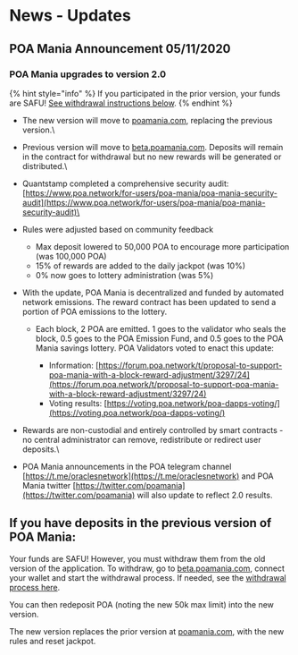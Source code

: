 # News - Updates

## **POA Mania Announcement 05/11/2020**

### **POA Mania upgrades to version 2.0**

{% hint style="info" %}
If you participated in the prior version, your funds are SAFU! [See withdrawal instructions below](news-updates.md#if-you-have-deposits-in-the-previous-version-of-poa-mania). &#x20;
{% endhint %}

* The new version will move to [poamania.com](https://poamania.com), replacing the previous version.\

* Previous version will move to [beta.poamania.com](https://beta.poamania.com). Deposits will remain in the contract for withdrawal but no new rewards will be generated or distributed.\

* Quantstamp completed a comprehensive security audit: [https://www.poa.network/for-users/poa-mania/poa-mania-security-audit](https://www.poa.network/for-users/poa-mania/poa-mania-security-audit)\

*   Rules were adjusted based on community feedback

    * Max deposit lowered to 50,000 POA to encourage more participation (was 100,000 POA)
    * 15% of rewards are added to the daily jackpot (was 10%)
    * 0% now goes to lottery administration (was 5%)


* With the update, POA Mania is decentralized and funded by automated network emissions. The reward contract has been updated to send a portion of POA emissions to the lottery.&#x20;
  *   Each block, 2 POA are emitted. 1 goes to the validator who seals the block, 0.5 goes to the POA Emission Fund, and 0.5 goes to the POA Mania savings lottery. POA Validators voted to enact this update: &#x20;

      * Information: [https://forum.poa.network/t/proposal-to-support-poa-mania-with-a-block-reward-adjustment/3297/24](https://forum.poa.network/t/proposal-to-support-poa-mania-with-a-block-reward-adjustment/3297/24)
      * Voting results: [https://voting.poa.network/poa-dapps-voting/](https://voting.poa.network/poa-dapps-voting/)


* Rewards are non-custodial and entirely controlled by smart contracts - no central administrator can remove, redistribute or redirect user deposits.\

* POA Mania announcements in the POA telegram channel [https://t.me/oraclesnetwork](https://t.me/oraclesnetwork) and POA Mania twitter [https://twitter.com/poamania](https://twitter.com/poamania) will also update to reflect 2.0 results.

## **If you have deposits in the previous version of POA Mania:**

Your funds are SAFU! However, you must withdraw them from the old version of the application. To withdraw, go to [beta.poamania.com](https://beta.poamania.com), connect your wallet and start the withdrawal process. If needed, see the [withdrawal process here](deposit-withdraw.md).

You can then redeposit POA (noting the new 50k max limit) into the new version.

The new version replaces the prior version at [poamania.com](http://poamania.com), with the new rules and reset jackpot.
